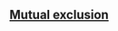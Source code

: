 [Mutual exclusion](https://en.wikipedia.org/wiki/Mutual_exclusion)
------------------------------------------------------------------

